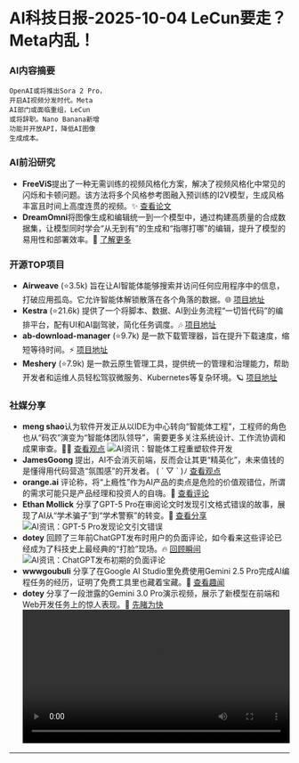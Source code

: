 
# AI科技日报-2025-10-04 LeCun要走？Meta内乱！
### **AI内容摘要**
```
OpenAI或将推出Sora 2 Pro，
开启AI视频分发时代。Meta
AI部门或面临重组，LeCun
或将辞职。Nano Banana新增
功能并开放API，降低AI图像
生成成本。
```
### AI前沿研究
*   **FreeViS**提出了一种无需训练的视频风格化方案，解决了视频风格化中常见的闪烁和卡顿问题。该方法将多个风格参考图融入预训练的I2V模型，生成风格丰富且时间上高度连贯的视频。✨ [查看论文](https://arxiv.org/abs/2510.01686)
*   **DreamOmni**将图像生成和编辑统一到一个模型中，通过构建高质量的合成数据集，让模型同时学会“从无到有”的生成和“指哪打哪”的编辑，提升了模型的易用性和部署效率。🎨 [了解更多](https://arxiv.org/abs/2412.17098)
### 开源TOP项目
*   **Airweave** (⭐3.5k) 旨在让AI智能体能够搜索并访问任何应用程序中的信息，打破应用孤岛。它允许智能体解锁散落在各个角落的数据。🌐 [项目地址](https://github.com/airweave-ai/airweave)
*   **Kestra** (⭐21.6k) 提供了一个将脚本、数据、AI到业务流程“一切皆代码”的编排平台，配有UI和AI副驾驶，简化任务调度。🎶 [项目地址](https://github.com/kestra-io/kestra)
*   **ab-download-manager** (⭐9.7k) 是一款下载管理器，旨在提升下载速度，缩短等待时间。⚡ [项目地址](https://github.com/amir1376/ab-download-manager)
*   **Meshery** (⭐7.9k) 是一款云原生管理工具，提供统一的管理和治理能力，帮助开发者和运维人员轻松驾驭微服务、Kubernetes等复杂环境。🪐 [项目地址](https://github.com/meshery/meshery)
### 社媒分享
*   **meng shao**认为软件开发正从以IDE为中心转向“智能体工程”，工程师的角色也从“码农”演变为“智能体团队领导”，需要更多关注系统设计、工作流协调和成果审查。👨‍💻 [查看观点](https://x.com/shao__meng/status/1974109792940798280)
    ![AI资讯：智能体工程重塑软件开发](https://source.hubtoday.app/images/2025/10/news_01k6ne6wnxejxskn2y3p4j19jf.avif)
*   **JamesGoong** 提出，AI不会消灭前端，反而会让其更“精英化”，未来值钱的是懂得用代码营造“氛围感”的开发者。 ( ´ ▽ ` )ﾉ [查看观点](https://x.com/JamesGoong/status/1973949713629262196)
*   **orange.ai** 评论称，将“上瘾性”作为AI产品的卖点是危险的价值观错位，所谓的需求可能只是产品经理和投资人的自嗨。🧐 [查看评论](https://x.com/oran_ge/status/1974025385034625359)
*   **Ethan Mollick** 分享了GPT-5 Pro在审阅论文时发现引文格式错误的故事，展现了AI从“学术骗子”到“学术警察”的转变。🤯 [查看分享](https://x.com/emollick/status/1973879893604905303)
    ![AI资讯：GPT-5 Pro发现论文引文错误](https://source.hubtoday.app/images/2025/10/news_01k6ne763keb8afyqwe2wdv31w.avif)
*   **dotey** 回顾了三年前ChatGPT发布时用户的负面评论，如今看来这些评论已经成为了科技史上最经典的“打脸”现场。🔥 [回顾瞬间](https://x.com/dotey/status/1973926455777317046)
    ![AI资讯：ChatGPT发布初期的负面评论](https://source.hubtoday.app/images/2025/10/news_01k6ne7t8efw79k3bc52bqqf8x.avif)
*   **wwwgoubuli** 分享了在Google AI Studio里免费使用Gemini 2.5 Pro完成AI编程任务的经历，证明了免费工具里也藏着宝藏。💎 [查看趣闻](https://x.com/wwwgoubuli/status/1974081121773404243)
*   **dotey** 分享了一段泄露的Gemini 3.0 Pro演示视频，展示了新模型在前端和Web开发任务上的惊人表现。🚀 [先睹为快](https://x.com/dotey/status/1973863391757484188)
    <video src="https://source.hubtoday.app/images/2025/10/news_01k6ne8e1aefzrat850w20pyg1.mp4" controls="controls" width="100%"></video>
---